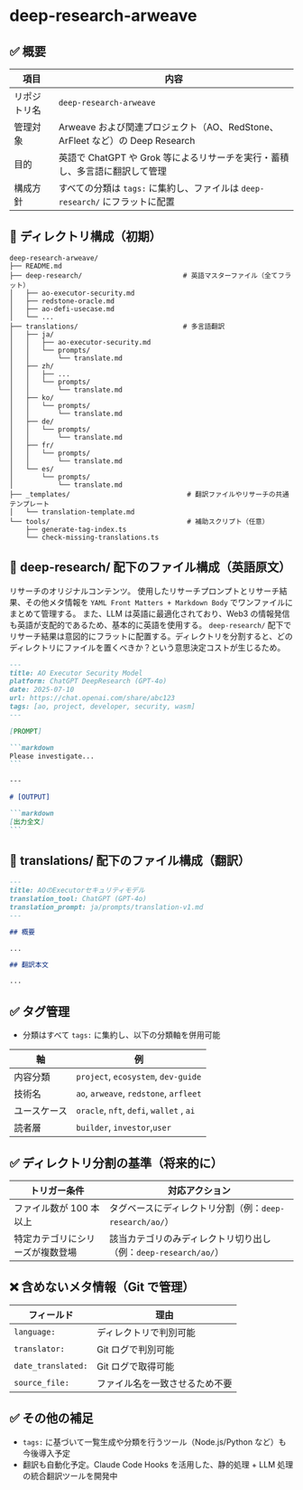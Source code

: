 # deep-research-arweave

## ✅ 概要

| 項目         | 内容                                                                          |
| ------------ | ----------------------------------------------------------------------------- |
| リポジトリ名 | `deep-research-arweave`                                                       |
| 管理対象     | Arweave および関連プロジェクト（AO、RedStone、ArFleet など）の Deep Research  |
| 目的         | 英語で ChatGPT や Grok 等によるリサーチを実行・蓄積し、多言語に翻訳して管理   |
| 構成方針     | すべての分類は `tags:` に集約し、ファイルは `deep-research/` にフラットに配置 |

## 📁 ディレクトリ構成（初期）

```plaintext
deep-research-arweave/
├── README.md
├── deep-research/                         # 英語マスターファイル（全てフラット）
│   ├── ao-executor-security.md
│   ├── redstone-oracle.md
│   ├── ao-defi-usecase.md
│   └── ...
├── translations/                          # 多言語翻訳
│   ├── ja/
│   │   ├── ao-executor-security.md
│   │   └── prompts/
│   │       └── translate.md
│   ├── zh/
│   │   ├── ...
│   │   └── prompts/
│   │       └── translate.md
│   ├── ko/
│   │   └── prompts/
│   │       └── translate.md
│   ├── de/
│   │   └── prompts/
│   │       └── translate.md
│   ├── fr/
│   │   └── prompts/
│   │       └── translate.md
│   └── es/
│       └── prompts/
│           └── translate.md
├── _templates/                             # 翻訳ファイルやリサーチの共通テンプレート
│   └── translation-template.md
└── tools/                                  # 補助スクリプト（任意）
    ├── generate-tag-index.ts
    └── check-missing-translations.ts

```

## 📝 deep-research/ 配下のファイル構成（英語原文）

リサーチのオリジナルコンテンツ。
使用したリサーチプロンプトとリサーチ結果、その他メタ情報を `YAML Front Matters + Markdown Body` でワンファイルにまとめて管理する。
また、LLM は英語に最適化されており、Web3 の情報発信も英語が支配的であるため、基本的に英語を使用する。
`deep-research/` 配下でリサーチ結果は意図的にフラットに配置する。ディレクトリを分割すると、どのディレクトリにファイルを置くべきか？という意思決定コストが生じるため。

````markdown
---
title: AO Executor Security Model
platform: ChatGPT DeepResearch (GPT-4o)
date: 2025-07-10
url: https://chat.openai.com/share/abc123
tags: [ao, project, developer, security, wasm]
---

[PROMPT]

```markdown
Please investigate...
```

---

# [OUTPUT]

```markdown
[出力全文]
```
````

## 📝 translations/ 配下のファイル構成（翻訳）

```markdown
---
title: AOのExecutorセキュリティモデル
translation_tool: ChatGPT (GPT-4o)
translation_prompt: ja/prompts/translation-v1.md
---

## 概要

...

## 翻訳本文

...
```

## ✅ タグ管理

- 分類はすべて `tags:` に集約し、以下の分類軸を併用可能

| 軸           | 例                                       |
| ------------ | ---------------------------------------- |
| 内容分類     | `project`, `ecosystem`, `dev-guide`      |
| 技術名       | `ao`, `arweave`, `redstone`, `arfleet`   |
| ユースケース | `oracle`, `nft`, `defi`, `wallet` , `ai` |
| 読者層       | `builder`, `investor`,`user`             |

## ✅ ディレクトリ分割の基準（将来的に）

| トリガー条件                     | 対応アクション                                                  |
| -------------------------------- | --------------------------------------------------------------- |
| ファイル数が 100 本以上          | タグベースにディレクトリ分割（例：`deep-research/ao/`）         |
| 特定カテゴリにシリーズが複数登場 | 該当カテゴリのみディレクトリ切り出し（例：`deep-research/ao/`） |

## ❌ 含めないメタ情報（Git で管理）

| フィールド         | 理由                           |
| ------------------ | ------------------------------ |
| `language:`        | ディレクトリで判別可能         |
| `translator:`      | Git ログで判別可能             |
| `date_translated:` | Git ログで取得可能             |
| `source_file:`     | ファイル名を一致させるため不要 |

## ✅ その他の補足

- `tags:` に基づいて一覧生成や分類を行うツール（Node.js/Python など）も今後導入予定
- 翻訳も自動化予定。Claude Code Hooks を活用した、静的処理 + LLM 処理の統合翻訳ツールを開発中

```

```
